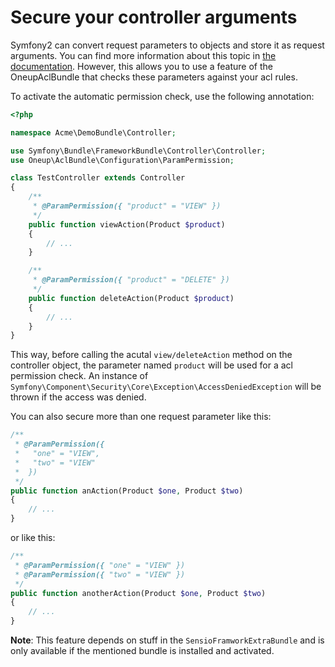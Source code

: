 # Secure your controller arguments

Symfony2 can convert request parameters to objects and store it as request arguments. You can find more information about this topic in [the documentation](http://symfony.com/doc/current/bundles/SensioFrameworkExtraBundle/annotations/converters.html). However, this allows you to use a feature of the OneupAclBundle that checks these parameters against your acl rules.

To activate the automatic permission check, use the following annotation:

```php
<?php

namespace Acme\DemoBundle\Controller;

use Symfony\Bundle\FrameworkBundle\Controller\Controller;
use Oneup\AclBundle\Configuration\ParamPermission;

class TestController extends Controller
{
    /**
     * @ParamPermission({ "product" = "VIEW" })
     */
    public function viewAction(Product $product)
    {
        // ...
    }

    /**
     * @ParamPermission({ "product" = "DELETE" })
     */
    public function deleteAction(Product $product)
    {
        // ...
    }
}
```

This way, before calling the acutal `view/deleteAction` method on the controller object, the parameter named `product` will be used for a acl permission check. An instance of `Symfony\Component\Security\Core\Exception\AccessDeniedException` will be thrown if the access was denied.

You can also secure more than one request parameter like this:

```php
/**
 * @ParamPermission({
 *   "one" = "VIEW",
 *   "two" = "VIEW"
 *  })
 */
public function anAction(Product $one, Product $two)
{
    // ...
}
```

or like this:

```php
/**
 * @ParamPermission({ "one" = "VIEW" })
 * @ParamPermission({ "two" = "VIEW" })
 */
public function anotherAction(Product $one, Product $two)
{
    // ...
}
```

**Note**: This feature depends on stuff in the `SensioFramworkExtraBundle` and is only available if the mentioned bundle is installed and activated.
